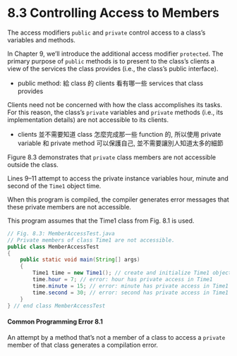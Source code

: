 # 8.3 Controlling Access to Members

The access modifiers ```public``` and ```private``` control access to a class’s variables and methods.

In Chapter 9, we’ll introduce the additional access modifier ```protected```. The primary purpose of ```public``` methods is to present to the class’s clients a view of the services the class
provides (i.e., the class’s public interface). 

- public method: 給 class 的 clients 看有哪一些 services that class provides


Clients need not be concerned with how the class accomplishes its tasks. 
For this reason, the class’s ```private``` variables and ```private``` methods (i.e., its implementation details) are not accessible to its clients.

- clients 並不需要知道 class 怎麼完成那一些 function 的, 所以使用 private variable 和 private method 可以保護自己, 並不需要讓別人知道太多的細節

Figure 8.3 demonstrates that ```private``` class members are not accessible outside the class. 


Lines 9–11 attempt to access the private instance variables hour, minute and second of the ```Time1``` object time. 

When this program is compiled, the compiler generates error messages that these private members are not accessible. 

This program assumes that the Time1 class from Fig. 8.1 is used.

```java
// Fig. 8.3: MemberAccessTest.java
// Private members of class Time1 are not accessible.
public class MemberAccessTest
{
    public static void main(String[] args)
    {
        Time1 time = new Time1(); // create and initialize Time1 object
        time.hour = 7; // error: hour has private access in Time1
        time.minute = 15; // error: minute has private access in Time1
        time.second = 30; // error: second has private access in Time1
    }
} // end class MemberAccessTest
```

#### Common Programming Error 8.1
An attempt by a method that’s not a member of a class to access a `private` member of that class generates a compilation error.
